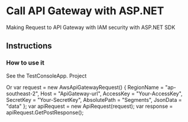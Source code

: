 # Call API Gateway with ASP.NET 

Making Request to API Gateway with IAM security with ASP.NET SDK

## Instructions

### How to use it
See the TestConsoleApp. Project

Or
var request = new AwsApiGatewayRequest()
{
    RegionName = "ap-southeast-2",
    Host = "ApiGateway-url",
    AccessKey = "Your-AccessKey",
    SecretKey = "Your-SecretKey",
    AbsolutePath = "Segments",
    JsonData = "data"
};
var apiRequest = new ApiRequest(request);
var response = apiRequest.GetPostResponse();